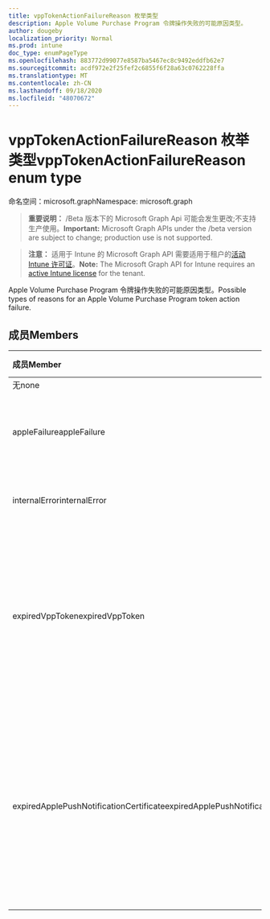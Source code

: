 ```yaml
---
title: vppTokenActionFailureReason 枚举类型
description: Apple Volume Purchase Program 令牌操作失败的可能原因类型。
author: dougeby
localization_priority: Normal
ms.prod: intune
doc_type: enumPageType
ms.openlocfilehash: 883772d99077e8587ba5467ec8c9492eddfb62e7
ms.sourcegitcommit: acdf972e2f25fef2c6855f6f28a63c0762228ffa
ms.translationtype: MT
ms.contentlocale: zh-CN
ms.lasthandoff: 09/18/2020
ms.locfileid: "48070672"
---
```

# <a name="vpptokenactionfailurereason-enum-type"></a><span data-ttu-id="1ab8b-103">vppTokenActionFailureReason 枚举类型</span><span class="sxs-lookup"><span data-stu-id="1ab8b-103">vppTokenActionFailureReason enum type</span></span>

<span data-ttu-id="1ab8b-104">命名空间：microsoft.graph</span><span class="sxs-lookup"><span data-stu-id="1ab8b-104">Namespace: microsoft.graph</span></span>

> <span data-ttu-id="1ab8b-105">**重要说明：** /Beta 版本下的 Microsoft Graph Api 可能会发生更改;不支持生产使用。</span><span class="sxs-lookup"><span data-stu-id="1ab8b-105">**Important:** Microsoft Graph APIs under the /beta version are subject to change; production use is not supported.</span></span>

> <span data-ttu-id="1ab8b-106">**注意：** 适用于 Intune 的 Microsoft Graph API 需要适用于租户的[活动 Intune 许可证](https://go.microsoft.com/fwlink/?linkid=839381)。</span><span class="sxs-lookup"><span data-stu-id="1ab8b-106">**Note:** The Microsoft Graph API for Intune requires an [active Intune license](https://go.microsoft.com/fwlink/?linkid=839381) for the tenant.</span></span>

<span data-ttu-id="1ab8b-107">Apple Volume Purchase Program 令牌操作失败的可能原因类型。</span><span class="sxs-lookup"><span data-stu-id="1ab8b-107">Possible types of reasons for an Apple Volume Purchase Program token action failure.</span></span>

## <a name="members"></a><span data-ttu-id="1ab8b-108">成员</span><span class="sxs-lookup"><span data-stu-id="1ab8b-108">Members</span></span>
|<span data-ttu-id="1ab8b-109">成员</span><span class="sxs-lookup"><span data-stu-id="1ab8b-109">Member</span></span>|<span data-ttu-id="1ab8b-110">值</span><span class="sxs-lookup"><span data-stu-id="1ab8b-110">Value</span></span>|<span data-ttu-id="1ab8b-111">说明</span><span class="sxs-lookup"><span data-stu-id="1ab8b-111">Description</span></span>|
|:---|:---|:---|
|<span data-ttu-id="1ab8b-112">无</span><span class="sxs-lookup"><span data-stu-id="1ab8b-112">none</span></span>|<span data-ttu-id="1ab8b-113">0</span><span class="sxs-lookup"><span data-stu-id="1ab8b-113">0</span></span>|<span data-ttu-id="1ab8b-114">无。</span><span class="sxs-lookup"><span data-stu-id="1ab8b-114">None.</span></span>|
|<span data-ttu-id="1ab8b-115">appleFailure</span><span class="sxs-lookup"><span data-stu-id="1ab8b-115">appleFailure</span></span>|<span data-ttu-id="1ab8b-116">1 </span><span class="sxs-lookup"><span data-stu-id="1ab8b-116">1</span></span>|<span data-ttu-id="1ab8b-117">Apple 的服务上出现错误。</span><span class="sxs-lookup"><span data-stu-id="1ab8b-117">There was an error on Apple's service.</span></span>|
|<span data-ttu-id="1ab8b-118">internalError</span><span class="sxs-lookup"><span data-stu-id="1ab8b-118">internalError</span></span>|<span data-ttu-id="1ab8b-119">2 </span><span class="sxs-lookup"><span data-stu-id="1ab8b-119">2</span></span>|<span data-ttu-id="1ab8b-120">有一个内部错误。</span><span class="sxs-lookup"><span data-stu-id="1ab8b-120">There was an internal error.</span></span>|
|<span data-ttu-id="1ab8b-121">expiredVppToken</span><span class="sxs-lookup"><span data-stu-id="1ab8b-121">expiredVppToken</span></span>|<span data-ttu-id="1ab8b-122">第三章</span><span class="sxs-lookup"><span data-stu-id="1ab8b-122">3</span></span>|<span data-ttu-id="1ab8b-123">由于 Apple Volume Purchase Program 令牌已过期，因此出现错误。</span><span class="sxs-lookup"><span data-stu-id="1ab8b-123">There was an error because the Apple Volume Purchase Program token was expired.</span></span>|
|<span data-ttu-id="1ab8b-124">expiredApplePushNotificationCertificate</span><span class="sxs-lookup"><span data-stu-id="1ab8b-124">expiredApplePushNotificationCertificate</span></span>|<span data-ttu-id="1ab8b-125">4 </span><span class="sxs-lookup"><span data-stu-id="1ab8b-125">4</span></span>|<span data-ttu-id="1ab8b-126">由于 Apple Volume Purchase Program 推送通知证书已过期，因此出现错误。</span><span class="sxs-lookup"><span data-stu-id="1ab8b-126">There was an error because the Apple Volume Purchase Program Push Notification certificate expired.</span></span>|






